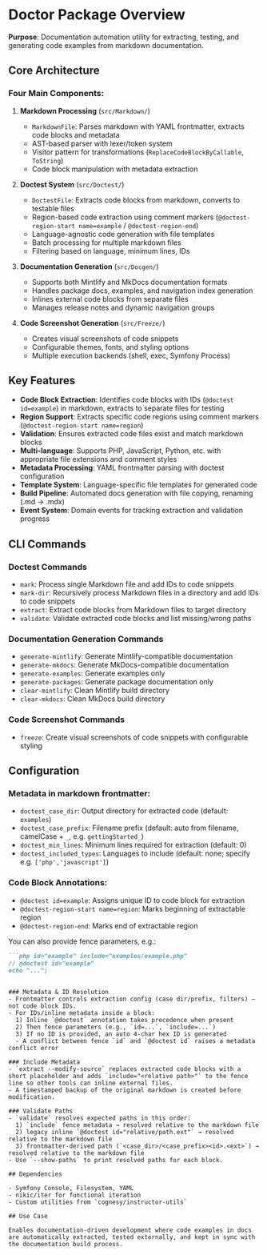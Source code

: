 # Doctor Package Overview

**Purpose**: Documentation automation utility for extracting, testing, and generating code examples from markdown documentation.

## Core Architecture

### Four Main Components:

1. **Markdown Processing** (`src/Markdown/`)
   - `MarkdownFile`: Parses markdown with YAML frontmatter, extracts code blocks and metadata
   - AST-based parser with lexer/token system
   - Visitor pattern for transformations (`ReplaceCodeBlockByCallable`, `ToString`)
   - Code block manipulation with metadata extraction

2. **Doctest System** (`src/Doctest/`)
   - `DoctestFile`: Extracts code blocks from markdown, converts to testable files
   - Region-based code extraction using comment markers (`@doctest-region-start name=example` / `@doctest-region-end`)
   - Language-agnostic code generation with file templates
   - Batch processing for multiple markdown files
   - Filtering based on language, minimum lines, IDs

3. **Documentation Generation** (`src/Docgen/`)
   - Supports both Mintlify and MkDocs documentation formats
   - Handles package docs, examples, and navigation index generation
   - Inlines external code blocks from separate files
   - Manages release notes and dynamic navigation groups

4. **Code Screenshot Generation** (`src/Freeze/`)
   - Creates visual screenshots of code snippets
   - Configurable themes, fonts, and styling options
   - Multiple execution backends (shell, exec, Symfony Process)

## Key Features

- **Code Block Extraction**: Identifies code blocks with IDs (`@doctest id=example`) in markdown, extracts to separate files for testing
- **Region Support**: Extracts specific code regions using comment markers (`@doctest-region-start name=region`)
- **Validation**: Ensures extracted code files exist and match markdown blocks
- **Multi-language**: Supports PHP, JavaScript, Python, etc. with appropriate file extensions and comment styles
- **Metadata Processing**: YAML frontmatter parsing with doctest configuration
- **Template System**: Language-specific file templates for generated code
- **Build Pipeline**: Automated docs generation with file copying, renaming (.md → .mdx)
- **Event System**: Domain events for tracking extraction and validation progress

## CLI Commands

### Doctest Commands
- `mark`: Process single Markdown file and add IDs to code snippets
- `mark-dir`: Recursively process Markdown files in a directory and add IDs to code snippets
- `extract`: Extract code blocks from Markdown files to target directory
- `validate`: Validate extracted code blocks and list missing/wrong paths

### Documentation Generation Commands
- `generate-mintlify`: Generate Mintlify-compatible documentation
- `generate-mkdocs`: Generate MkDocs-compatible documentation
- `generate-examples`: Generate examples only
- `generate-packages`: Generate package documentation only
- `clear-mintlify`: Clean Mintlify build directory
- `clear-mkdocs`: Clean MkDocs build directory

### Code Screenshot Commands
- `freeze`: Create visual screenshots of code snippets with configurable styling

## Configuration

### Metadata in markdown frontmatter:
- `doctest_case_dir`: Output directory for extracted code (default: `examples`)
- `doctest_case_prefix`: Filename prefix (default: auto from filename, camelCase + `_`, e.g. `gettingStarted_`)
- `doctest_min_lines`: Minimum lines required for extraction (default: 0)
- `doctest_included_types`: Languages to include (default: none; specify e.g. `['php','javascript']`)

### Code Block Annotations:
- `@doctest id=example`: Assigns unique ID to code block for extraction
- `@doctest-region-start name=region`: Marks beginning of extractable region
- `@doctest-region-end`: Marks end of extractable region

You can also provide fence parameters, e.g.:

```markdown
```php id="example" include="examples/example.php"
// @doctest id="example"
echo "...";
```
```

### Metadata & ID Resolution
- Frontmatter controls extraction config (case dir/prefix, filters) — not code block IDs.
- For IDs/inline metadata inside a block:
  1) Inline `@doctest` annotation takes precedence when present
  2) Then fence parameters (e.g., `id=...`, `include=...`)
  3) If no ID is provided, an auto 4‑char hex ID is generated
  - A conflict between fence `id` and `@doctest id` raises a metadata conflict error

### Include Metadata
- `extract --modify-source` replaces extracted code blocks with a short placeholder and adds `include="<relative path>"` to the fence line so other tools can inline external files.
- A timestamped backup of the original markdown is created before modification.

### Validate Paths
- `validate` resolves expected paths in this order:
  1) `include` fence metadata → resolved relative to the markdown file
  2) legacy inline `@doctest id="relative/path.ext"` → resolved relative to the markdown file
  3) frontmatter‑derived path (`<case_dir>/<case_prefix><id>.<ext>`) → resolved relative to the markdown file
- Use `--show-paths` to print resolved paths for each block.

## Dependencies

- Symfony Console, Filesystem, YAML
- nikic/iter for functional iteration
- Custom utilities from `cognesy/instructor-utils`

## Use Case

Enables documentation-driven development where code examples in docs are automatically extracted, tested externally, and kept in sync with the documentation build process.
